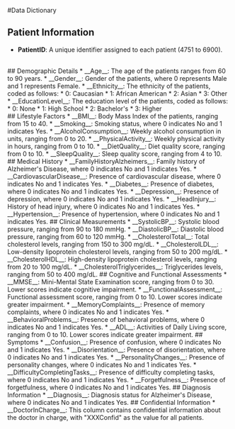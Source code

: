#Data Dictionary
## Patient Information
* __PatientID__: A unique identifier assigned to each patient (4751 to 6900).
<br>
## Demographic Details
* __Age__: The age of the patients ranges from 60 to 90 years.
* __Gender__: Gender of the patients, where 0 represents Male and 1 represents Female.
* __Ethnicity__: The ethnicity of the patients, coded as follows:
    * 0: Caucasian
    * 1: African American
    * 2: Asian
    * 3: Other
* __EducationLevel__: The education level of the patients, coded as follows:
    * 0: None
    * 1: High School
    * 2: Bachelor's
    * 3: Higher
<br>
## Lifestyle Factors
* __BMI__: Body Mass Index of the patients, ranging from 15 to 40.
* __Smoking__: Smoking status, where 0 indicates No and 1 indicates Yes.
* __AlcoholConsumption__: Weekly alcohol consumption in units, ranging from 0 to 20.
* __PhysicalActivity__: Weekly physical activity in hours, ranging from 0 to 10.
* __DietQuality__: Diet quality score, ranging from 0 to 10.
* __SleepQuality__: Sleep quality score, ranging from 4 to 10.
<br>
## Medical History
* __FamilyHistoryAlzheimers__: Family history of Alzheimer's Disease, where 0 indicates No and 1 indicates Yes.
* __CardiovascularDisease__: Presence of cardiovascular disease, where 0 indicates No and 1 indicates Yes.
* __Diabetes__: Presence of diabetes, where 0 indicates No and 1 indicates Yes.
* __Depression__: Presence of depression, where 0 indicates No and 1 indicates Yes.
* __HeadInjury__: History of head injury, where 0 indicates No and 1 indicates Yes.
* __Hypertension__: Presence of hypertension, where 0 indicates No and 1 indicates Yes.
## Clinical Measurements
* __SystolicBP__: Systolic blood pressure, ranging from 90 to 180 mmHg.
* __DiastolicBP__: Diastolic blood pressure, ranging from 60 to 120 mmHg.
* __CholesterolTotal__: Total cholesterol levels, ranging from 150 to 300 mg/dL.
* __CholesterolLDL__: Low-density lipoprotein cholesterol levels, ranging from 50 to 200 mg/dL.
* __CholesterolHDL__: High-density lipoprotein cholesterol levels, ranging from 20 to 100 mg/dL.
* __CholesterolTriglycerides__: Triglycerides levels, ranging from 50 to 400 mg/dL.
## Cognitive and Functional Assessments
* __MMSE__: Mini-Mental State Examination score, ranging from 0 to 30. Lower scores indicate cognitive impairment.
* __FunctionalAssessment__: Functional assessment score, ranging from 0 to 10. Lower scores indicate greater impairment.
* __MemoryComplaints__: Presence of memory complaints, where 0 indicates No and 1 indicates Yes.
* __BehavioralProblems__: Presence of behavioral problems, where 0 indicates No and 1 indicates Yes.
* __ADL__: Activities of Daily Living score, ranging from 0 to 10. Lower scores indicate greater impairment.
## Symptoms
* __Confusion__: Presence of confusion, where 0 indicates No and 1 indicates Yes.
* __Disorientation__: Presence of disorientation, where 0 indicates No and 1 indicates Yes.
* __PersonalityChanges__: Presence of personality changes, where 0 indicates No and 1 indicates Yes.
* __DifficultyCompletingTasks__: Presence of difficulty completing tasks, where 0 indicates No and 1 indicates Yes.
* __Forgetfulness__: Presence of forgetfulness, where 0 indicates No and 1 indicates Yes.
## Diagnosis Information
* __Diagnosis__: Diagnosis status for Alzheimer's Disease, where 0 indicates No and 1 indicates Yes.
## Confidential Information
* __DoctorInCharge__: This column contains confidential information about the doctor in charge, with "XXXConfid" as the value for all patients.

